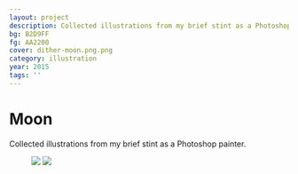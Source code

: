 ```yaml
---
layout: project
description: Collected illustrations from my brief stint as a Photoshop painter.
bg: B2D9FF
fg: AA2200
cover: dither-moon.png.png
category: illustration
year: 2015
tags: ''
---
```

# Moon

Collected illustrations from my brief stint as a Photoshop painter.

<figure>
	<img src="/assets/img/work/moon/dither-moon.jpg.png">
	<img src="/assets/img/work/moon/dither-voyager.jpg.png">
</figure>
